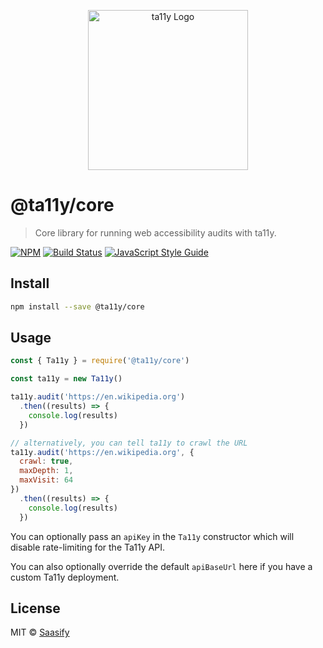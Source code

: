 <p align="center">
  <a href="https://ta11y.saasify.sh" title="ta11y">
    <img src="TODO" alt="ta11y Logo" width="256" />
  </a>
</p>

# @ta11y/core

> Core library for running web accessibility audits with ta11y.

[![NPM](https://img.shields.io/npm/v/@ta11y/core.svg)](https://www.npmjs.com/package/@ta11y/core) [![Build Status](https://travis-ci.com/saasify-sh/ta11y.svg?branch=master)](https://travis-ci.com/saasify-sh/ta11y) [![JavaScript Style Guide](https://img.shields.io/badge/code_style-standard-brightgreen.svg)](https://standardjs.com)

## Install

```bash
npm install --save @ta11y/core
```

## Usage

```js
const { Ta11y } = require('@ta11y/core')

const ta11y = new Ta11y()

ta11y.audit('https://en.wikipedia.org')
  .then((results) => {
    console.log(results)
  })

// alternatively, you can tell ta11y to crawl the URL
ta11y.audit('https://en.wikipedia.org', {
  crawl: true,
  maxDepth: 1,
  maxVisit: 64
})
  .then((results) => {
    console.log(results)
  })
```

You can optionally pass an `apiKey` in the `Ta11y` constructor which will disable rate-limiting for the Ta11y API.

You can also optionally override the default `apiBaseUrl` here if you have a custom Ta11y deployment.

## License

MIT © [Saasify](https://saasify.sh)
